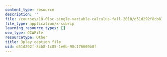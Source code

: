 ```yaml
---
content_type: resource
description: ''
file: /courses/18-01sc-single-variable-calculus-fall-2010/d51d292f8cb81c851e6b98c176669b0f_ryLdyDrBfvI.srt
file_type: application/x-subrip
learning_resource_types: []
ocw_type: OCWFile
resourcetype: Other
title: 3play caption file
uid: d51d292f-8cb8-1c85-1e6b-98c176669b0f
---
```

